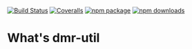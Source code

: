 [![Build Status](https://travis-ci.org/node-dmr/dmr-util.svg?branch=master)](https://travis-ci.org/node-dmr/dmr-util)
[![Coveralls](https://img.shields.io/coveralls/node-dmr/dmr-util.svg)](https://coveralls.io/github/node-dmr/dmr-util)
[![npm package](https://img.shields.io/npm/v/dmr-util.svg)](https://www.npmjs.org/package/dmr-util)
[![npm downloads](http://img.shields.io/npm/dm/dmr-util.svg)](https://www.npmjs.org/package/dmr-util)


# What's dmr-util
